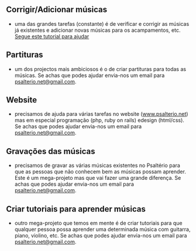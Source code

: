 ## Corrigir/Adicionar músicas
- uma das grandes tarefas (constante) é de verificar e corrigir as músicas já existentes e adicionar novas músicas para os acampamentos, etc. [Segue este tutorial para ajudar](https://github.com/psalterio/repository/blob/master/resources/mini-tutorial-adicionar-musicas.md)

## Partituras
- um dos projectos mais ambiciosos é o de criar partituras para todas as músicas. Se achas que podes ajudar envia-nos um email para psalterio.net@gmail.com.

## Website
- precisamos de ajuda para várias tarefas no website (www.psalterio.net) mas em especial programação (php, ruby on rails) edesign (html/css). Se achas que podes ajudar envia-nos um email para psalterio.net@gmail.com.

## Gravações das músicas
- precisamos de gravar as várias músicas existentes no Psaltério para que as pessoas que não conhecem bem as músicas possam aprender. Este é um mega-projeto mas que vai fazer uma grande diferença. Se achas que podes ajudar envia-nos um email para psalterio.net@gmail.com.

## Criar tutoriais para aprender músicas
- outro mega-projeto que temos em mente é de criar tutoriais para que qualquer pessoa possa aprender uma determinada música com guitarra, piano, violino, etc.  Se achas que podes ajudar envia-nos um email para psalterio.net@gmail.com.
 
